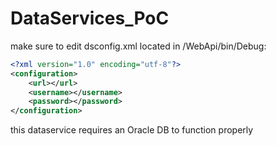 # DataServices_PoC

make sure to edit dsconfig.xml located in /WebApi/bin/Debug:

```xml
<?xml version="1.0" encoding="utf-8"?>
<configuration>
	<url></url>
	<username></username>
	<password></password>
</configuration>
```

this dataservice requires an Oracle DB to function properly
